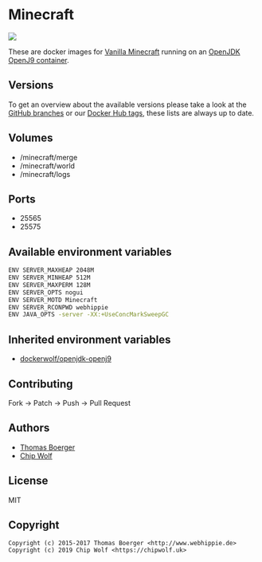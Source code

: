 # Minecraft

[![](https://images.microbadger.com/badges/image/cwlf/minecraft-vanilla.svg)](https://microbadger.com/images/cwlf/minecraft-vanilla)

These are docker images for [Vanilla Minecraft](https://minecraft.net) running on an [OpenJDK OpenJ9 container](https://registry.hub.docker.com/u/cwlf/openjdk-openj9/).


## Versions

To get an overview about the available versions please take a look at the [GitHub branches](https://github.com/dockerwolf/minecraft-vanilla/branches/all) or our [Docker Hub tags](https://hub.docker.com/r/cwlf/minecraft-vanilla/tags/), these lists are always up to date.


## Volumes

* /minecraft/merge
* /minecraft/world
* /minecraft/logs


## Ports

* 25565
* 25575


## Available environment variables

```bash
ENV SERVER_MAXHEAP 2048M
ENV SERVER_MINHEAP 512M
ENV SERVER_MAXPERM 128M
ENV SERVER_OPTS nogui
ENV SERVER_MOTD Minecraft
ENV SERVER_RCONPWD webhippie
ENV JAVA_OPTS -server -XX:+UseConcMarkSweepGC
```


## Inherited environment variables

* [dockerwolf/openjdk-openj9](https://github.com/dockerwolf/openjdk-openj9#available-environment-variables)


## Contributing

Fork -> Patch -> Push -> Pull Request


## Authors

* [Thomas Boerger](https://github.com/tboerger)
* [Chip Wolf](https://github.com/chipwolf)


## License

MIT


## Copyright

```
Copyright (c) 2015-2017 Thomas Boerger <http://www.webhippie.de>
Copyright (c) 2019 Chip Wolf <https://chipwolf.uk>
```
